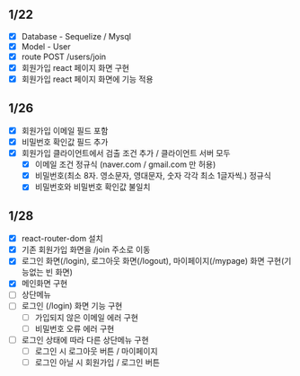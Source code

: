 ## 1/22
- [x] Database - Sequelize / Mysql
- [x] Model - User
- [x] route POST /users/join
- [x] 회원가입 react 페이지 화면 구현
- [x] 회원가입 react 페이지 화면에 기능 적용

## 1/26
- [x] 회원가입 이메일 필드 포함
- [x] 비밀번호 확인값 필드 추가
- [x] 회원가입 클라이언트에서 검출 조건 추가 / 클라이언트 서버 모두
	- [x] 이메일 조건 정규식 (naver.com / gmail.com 만 허용)
	- [x] 비밀번호(최소 8자. 영소문자, 영대문자, 숫자 각각 최소 1글자씩.) 정규식
	- [x] 비밀번호와 비밀번호 확인값 불일치

## 1/28
- [x] react-router-dom 설치
- [x] 기존 회원가입 화면을 /join 주소로 이동
- [x] 로그인 화면(/login), 로그아웃 화면(/logout), 마이페이지(/mypage) 화면 구현(기능없는 빈 화면)
- [x] 메인화면 구현
- [ ] 상단메뉴
- [ ] 로그인 (/login) 화면 기능 구현
	- [ ] 가입되지 않은 이메일 에러 구현
	- [ ] 비밀번호 오류 에러 구현
- [ ] 로그인 상태에 따라 다른 상단메뉴 구현
	- [ ] 로그인 시 로그아웃 버튼 / 마이페이지
	- [ ] 로그인 아닐 시 회원가입 / 로그인 버튼